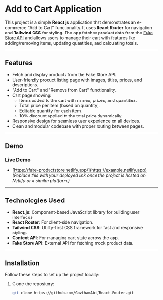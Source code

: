 # Add to Cart Application

This project is a simple **React.js** application that demonstrates an e-commerce "Add to Cart" functionality. It uses **React Router** for navigation and **Tailwind CSS** for styling. The app fetches product data from the [Fake Store API](https://fakestoreapi.com) and allows users to manage their cart with features like adding/removing items, updating quantities, and calculating totals.

---

## Features

- Fetch and display products from the Fake Store API.
- User-friendly product listing page with images, titles, prices, and descriptions.
- "Add to Cart" and "Remove from Cart" functionality.
- Cart page showing:
  - Items added to the cart with names, prices, and quantities.
  - Total price per item (based on quantity).
  - Editable quantity for each item.
  - 10% discount applied to the total price dynamically.
- Responsive design for seamless user experience on all devices.
- Clean and modular codebase with proper routing between pages.

---

## Demo

### Live Demo
- [https://fake-productstore.netlify.app/](https://example.netlify.app)  
  *(Replace this with your deployed link once the project is hosted on Netlify or a similar platform.)*

---

## Technologies Used

- **React.js**: Component-based JavaScript library for building user interfaces.
- **React Router**: For client-side navigation.
- **Tailwind CSS**: Utility-first CSS framework for fast and responsive styling.
- **Context API**: For managing cart state across the app.
- **Fake Store API**: External API for fetching mock product data.

---

## Installation

Follow these steps to set up the project locally:

1. Clone the repository:
   ```bash
   git clone https://github.com/GowthamAbi/React-Router.git
